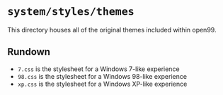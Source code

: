 # `system/styles/themes`

This directory houses all of the original themes included within open99.
## Rundown
* `7.css` is the stylesheet for a Windows 7-like experience
* `98.css` is the stylesheet for a Windows 98-like experience
* `xp.css` is the stylesheet for a Windows XP-like experience
